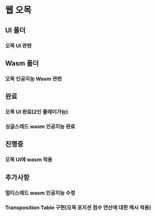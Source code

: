 # 웹 오목

## UI 폴더
### 오목 UI 관련

## Wasm 폴더
### 오목 인공지능 Wasm 관련

## 완료
### 오목 UI 완료(2인 플레이가능)
### 싱글스레드 wasm 인공지능 완료

## 진행중
### 오목 UI에 wasm 적용

## 추가사항
### 멀티스레드 wasm 인공지능 수정
### Transposition Table 구현(오목 포지션 점수 연산에 대한 캐시 적용)
